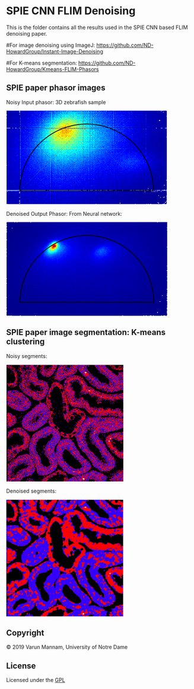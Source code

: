 # SPIE CNN FLIM Denoising
This is the folder contains all the results used in the SPIE CNN based FLIM denoising paper.

#For image denoising using ImageJ: 
https://github.com/ND-HowardGroup/Instant-Image-Denoising

#For K-means segmentation: 
https://github.com/ND-HowardGroup/Kmeans-FLIM-Phasors


## SPIE paper phasor images
Noisy Input phasor: 3D zebrafish sample

![](Test_images/Phasor/imagePhasorHistogram.png)

Denoised Output Phasor: From Neural network: 

![](Test_images/Phasor/imagePhasorHistogram_denoised.png)

## SPIE paper image segmentation: K-means clustering
Noisy segments:

![](Test_images/Segments/Noisy_Segments.png)

Denoised segments:

![](Test_images/Segments/Denosied_Segments.png)


## **Copyright**

© 2019 Varun Mannam, University of Notre Dame  

## **License**

Licensed under the [GPL](https://github.com/ND-HowardGroup/SPIE-CNN-FLIM-Denoising/blob/main/LICENSE)

